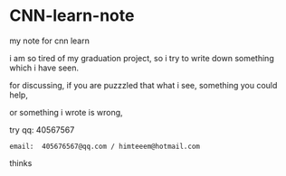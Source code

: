 # CNN-learn-note

my note for cnn learn

i am so tired of my graduation project, so i try to write down something which i have seen.

for discussing, if you are puzzzled that what i see, something you could help, 

or something i wrote is wrong,

try qq:     40567567

    email:  405676567@qq.com / himteeem@hotmail.com
    
thinks
